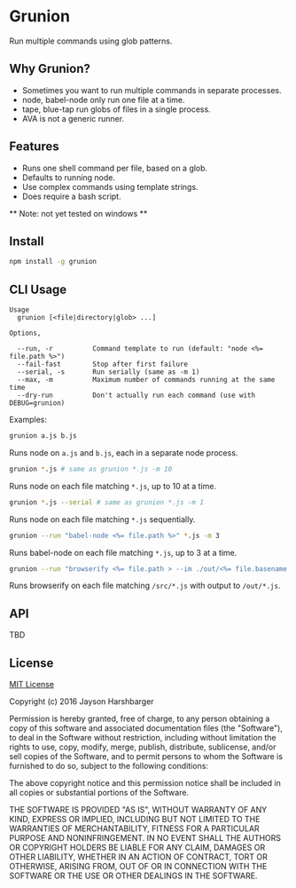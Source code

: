 # Grunion

Run multiple commands using glob patterns.

## Why Grunion?

* Sometimes you want to run multiple commands in separate processes.
* node, babel-node only run one file at a time.
* tape, blue-tap run globs of files in a single process.
* AVA is not a generic runner.

## Features

* Runs one shell command per file, based on a glob.
* Defaults to running node.
* Use complex commands using template strings.
* Does require a bash script.

** Note: not yet tested on windows **

## Install

```sh
npm install -g grunion
```

## CLI Usage

```
Usage
  grunion [<file|directory|glob> ...]

Options,

  --run, -r          Command template to run (default: "node <%= file.path %>")
  --fail-fast        Stop after first failure
  --serial, -s       Run serially (same as -m 1)
  --max, -m          Maximum number of commands running at the same time
  --dry-run          Don't actually run each command (use with DEBUG=grunion)
```

Examples:

```sh
grunion a.js b.js
```

Runs node on `a.js` and `b.js`, each in a separate node process.

```sh
grunion *.js # same as grunion *.js -m 10
```

Runs node on each file matching `*.js`, up to 10 at a time.

```sh
grunion *.js --serial # same as grunion *.js -m 1
```

Runs node on each file matching `*.js` sequentially.

```sh
grunion --run "babel-node <%= file.path %>" *.js -m 3
```

Runs babel-node on each file matching `*.js`, up to 3 at a time.

```sh
grunion --run "browserify <%= file.path > --im ./out/<%= file.basename >" ./src/*.js
```

Runs browserify on each file matching `/src/*.js` with output to `/out/*.js`.

## API

TBD

## License

[MIT License](http://en.wikipedia.org/wiki/MIT_License)

Copyright (c) 2016 Jayson Harshbarger

Permission is hereby granted, free of charge, to any person obtaining a copy of this software and associated documentation files (the "Software"), to deal in the Software without restriction, including without limitation the rights to use, copy, modify, merge, publish, distribute, sublicense, and/or sell copies of the Software, and to permit persons to whom the Software is furnished to do so, subject to the following conditions:

The above copyright notice and this permission notice shall be included in all copies or substantial portions of the Software.

THE SOFTWARE IS PROVIDED "AS IS", WITHOUT WARRANTY OF ANY KIND, EXPRESS OR IMPLIED, INCLUDING BUT NOT LIMITED TO THE WARRANTIES OF MERCHANTABILITY, FITNESS FOR A PARTICULAR PURPOSE AND NONINFRINGEMENT. IN NO EVENT SHALL THE AUTHORS OR COPYRIGHT HOLDERS BE LIABLE FOR ANY CLAIM, DAMAGES OR OTHER LIABILITY, WHETHER IN AN ACTION OF CONTRACT, TORT OR OTHERWISE, ARISING FROM, OUT OF OR IN CONNECTION WITH THE SOFTWARE OR THE USE OR OTHER DEALINGS IN THE SOFTWARE.
